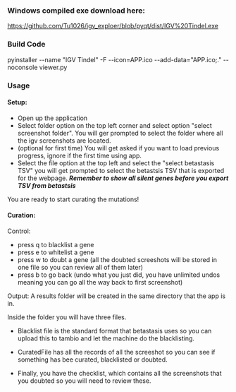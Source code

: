 ### Windows compiled exe download here:

https://github.com/Tu1026/igv_exploer/blob/pyqt/dist/IGV%20Tindel.exe

### Build Code

pyinstaller --name "IGV Tindel" -F --icon=APP.ico --add-data="APP.ico;." --noconsole viewer.py

### Usage

#### Setup:

- Open up the application
- Select folder option on the top left corner and select option "select screenshot folder". You will ger prompted to select the folder where all the igv screenshots are located.
- (optional for first time) You will get asked if you want to load previous progress, ignore if the first time using app.
- Select the file option at the top left and select the "select betastasis TSV" you will get prompted to select the betastsis TSV that is exported for the webpage. **_Remember to show all silent genes before you export TSV from betastsis_**

You are ready to start curating the mutations!

#### Curation:

Control:

- press q to blacklist a gene
- press e to whitelist a gene
- press w to doubt a gene (all the doubted screeshots will be stored in one file so you can review all of them later)
- press b to go back (undo what you just did, you have unlimited undos meaning you can go all the way back to first screenshot)

Output:
A results folder will be created in the same directory that the app is in.

Inside the folder you will have three files.

- Blacklist file is the standard format that betastasis uses so you can upload this to tambio and let the machine do the blacklisting.

- CuratedFile has all the records of all the screeshot so you can see if something has bee curated, blacklisted or doubted.

- Finally, you have the checklist, which contains all the screenshots that you doubted so you will need to review these.
